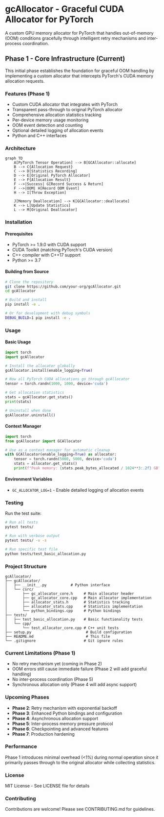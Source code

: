 # gcAllocator - Graceful CUDA Allocator for PyTorch

A custom GPU memory allocator for PyTorch that handles out-of-memory (OOM) conditions gracefully through intelligent retry mechanisms and inter-process coordination.

## Phase 1 - Core Infrastructure (Current)

This initial phase establishes the foundation for graceful OOM handling by implementing a custom allocator that intercepts PyTorch's CUDA memory allocation requests.

### Features (Phase 1)

-  Custom CUDA allocator that integrates with PyTorch
-  Transparent pass-through to original PyTorch allocator
-  Comprehensive allocation statistics tracking
-  Per-device memory usage monitoring
-  OOM event detection and counting
-  Optional detailed logging of allocation events
-  Python and C++ interfaces

### Architecture

```mermaid
graph TD
    A[PyTorch Tensor Operation] --> B[GCAllocator::allocate]
    B --> C{Allocation Request}
    C --> D[Statistics Recording]
    D --> E[Original PyTorch Allocator]
    E --> F{Allocation Result}
    F -->|Success| G[Record Success & Return]
    F -->|OOM| H[Record OOM Event]
    H --> I[Throw Exception]
    
    J[Memory Deallocation] --> K[GCAllocator::deallocate]
    K --> L[Update Statistics]
    L --> M[Original Deallocator]
```

### Installation

#### Prerequisites

- PyTorch >= 1.9.0 with CUDA support
- CUDA Toolkit (matching PyTorch's CUDA version)
- C++ compiler with C++17 support
- Python >= 3.7

#### Building from Source

```bash
# Clone the repository
git clone https://github.com/your-org/gcAllocator.git
cd gcAllocator

# Build and install
pip install -e .

# Or for development with debug symbols
DEBUG_BUILD=1 pip install -e .
```

### Usage

#### Basic Usage

```python
import torch
import gcAllocator

# Install the allocator globally
gcAllocator.install(enable_logging=True)

# Now all PyTorch CUDA allocations go through gcAllocator
tensor = torch.randn(1000, 1000, device='cuda')

# Get allocation statistics
stats = gcAllocator.get_stats()
print(stats)

# Uninstall when done
gcAllocator.uninstall()
```

#### Context Manager

```python
import torch
from gcAllocator import GCAllocator

# Use as a context manager for automatic cleanup
with GCAllocator(enable_logging=True) as allocator:
    tensor = torch.randn(5000, 5000, device='cuda')
    stats = allocator.get_stats()
    print(f"Peak memory: {stats.peak_bytes_allocated / 1024**3:.2f} GB")
```

#### Environment Variables

- `GC_ALLOCATOR_LOG=1` - Enable detailed logging of allocation events

### Testing

Run the test suite:

```bash
# Run all tests
pytest tests/

# Run with verbose output
pytest tests/ -v -s

# Run specific test file
python tests/test_basic_allocation.py
```

### Project Structure

```
gcAllocator/
├── gcAllocator/
│   ├── __init__.py           # Python interface
│   └── csrc/
│       ├── gc_allocator_core.h     # Main allocator header
│       ├── gc_allocator_core.cpp   # Main allocator implementation
│       ├── allocator_stats.h       # Statistics tracking
│       ├── allocator_stats.cpp     # Statistics implementation
│       └── python_bindings.cpp     # Python bindings
├── tests/
│   ├── test_basic_allocation.py    # Basic functionality tests
│   └── cpp/
│       └── test_allocator_core.cpp # C++ unit tests
├── setup.py                         # Build configuration
├── README.md                        # This file
└── .gitignore                      # Git ignore rules
```

### Current Limitations (Phase 1)

- No retry mechanism yet (coming in Phase 2)
- OOM errors still cause immediate failure (Phase 2 will add graceful handling)
- No inter-process coordination (Phase 5)
- Synchronous allocation only (Phase 4 will add async support)

### Upcoming Phases

- **Phase 2**: Retry mechanism with exponential backoff
- **Phase 3**: Enhanced Python bindings and configuration
- **Phase 4**: Asynchronous allocation support
- **Phase 5**: Inter-process memory pressure protocol
- **Phase 6**: Checkpointing and advanced features
- **Phase 7**: Production hardening

### Performance

Phase 1 introduces minimal overhead (<1%) during normal operation since it primarily passes through to the original allocator while collecting statistics.

### License

MIT License - See LICENSE file for details

### Contributing

Contributions are welcome! Please see CONTRIBUTING.md for guidelines.
```
